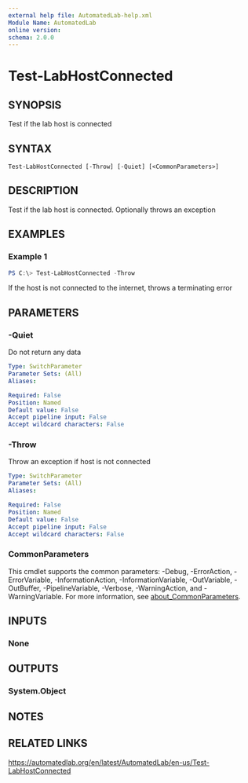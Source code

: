 ```yaml
---
external help file: AutomatedLab-help.xml
Module Name: AutomatedLab
online version:
schema: 2.0.0
---
```


# Test-LabHostConnected

## SYNOPSIS
Test if the lab host is connected

## SYNTAX

```
Test-LabHostConnected [-Throw] [-Quiet] [<CommonParameters>]
```

## DESCRIPTION
Test if the lab host is connected.
Optionally throws an exception

## EXAMPLES

### Example 1
```powershell
PS C:\> Test-LabHostConnected -Throw
```

If the host is not connected to the internet, throws a terminating error

## PARAMETERS

### -Quiet
Do not return any data

```yaml
Type: SwitchParameter
Parameter Sets: (All)
Aliases:

Required: False
Position: Named
Default value: False
Accept pipeline input: False
Accept wildcard characters: False
```

### -Throw
Throw an exception if host is not connected

```yaml
Type: SwitchParameter
Parameter Sets: (All)
Aliases:

Required: False
Position: Named
Default value: False
Accept pipeline input: False
Accept wildcard characters: False
```

### CommonParameters
This cmdlet supports the common parameters: -Debug, -ErrorAction, -ErrorVariable, -InformationAction, -InformationVariable, -OutVariable, -OutBuffer, -PipelineVariable, -Verbose, -WarningAction, and -WarningVariable. For more information, see [about_CommonParameters](http://go.microsoft.com/fwlink/?LinkID=113216).

## INPUTS

### None
## OUTPUTS

### System.Object
## NOTES

## RELATED LINKS
https://automatedlab.org/en/latest/AutomatedLab/en-us/Test-LabHostConnected
